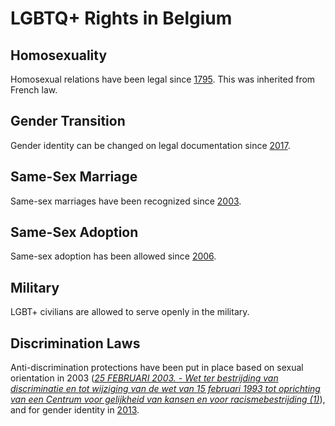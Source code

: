 # LGBTQ+ Rights in Belgium

## Homosexuality
Homosexual relations have been legal since [1795](https://www.webcitation.org/6IEmVxpKn?url=http://old.ilga.org/Statehomophobia/ILGA_State_Sponsored_Homophobia_2013.pdf). This was inherited from French law.

## Gender Transition
Gender identity can be changed on legal documentation since [2017](https://www.ilga-europe.org/resources/news/latest-news/new-legal-gender-recognition-belgium).

## Same-Sex Marriage
Same-sex marriages have been recognized since [2003](https://same-sex.web.ined.fr/pdf/DocTrav125/05Doc125Belgium.pdf).

## Same-Sex Adoption
Same-sex adoption has been allowed since [2006](http://news.bbc.co.uk/2/hi/europe/4929604.stm]).

## Military
LGBT+ civilians are allowed to serve openly in the military.

## Discrimination Laws
Anti-discrimination protections have been put in place based on sexual orientation in 2003 ([*25 FEBRUARI 2003. - Wet ter bestrijding van discriminatie en tot wijziging van de wet van 15 februari 1993 tot oprichting van een Centrum voor gelijkheid van kansen en voor racismebestrijding (1)*](http://www.ejustice.just.fgov.be/cgi/article_body.pl?language=nl&pub_date=2003-03-17&numac=2003012105&caller=list)), and for gender identity in [2013](https://web.archive.org/web/20131202093029/http://www.zizo-online.be/federale-regering-breidt-antidiscriminatiewet-uit-met-genderidentiteit-en-expressie).
